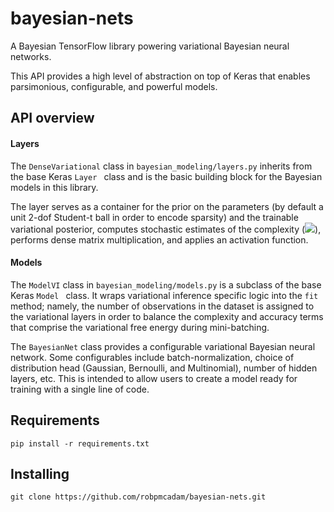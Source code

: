 # bayesian-nets
A Bayesian TensorFlow library powering variational Bayesian neural networks. 

This API provides a high level of abstraction on top of Keras that enables parsimonious, 
configurable, and powerful models.

## API overview

#### Layers
The `DenseVariational` class in `bayesian_modeling/layers.py` inherits from the base Keras `Layer
` class and is the basic building block for the Bayesian models in this library.

The layer serves as a container for the prior on the parameters (by default a unit 2-dof Student-t
 ball
 in order to encode sparsity) and the trainable variational posterior, computes stochastic
  estimates of the complexity 
  (<img src="https://render.githubusercontent.com/render/math?math={\color{gray}D_{KL}[q(\theta) || p(\theta)]}">), 
  performs dense matrix multiplication, and applies an activation function.

#### Models

The `ModelVI` class in `bayesian_modeling/models.py` is a subclass of the base Keras `Model
` class. It wraps variational inference specific logic into the `fit` method; namely, the number
 of observations in the dataset is assigned to the variational layers in order to balance the
  complexity and accuracy terms that comprise the variational free energy during mini-batching.
  

The `BayesianNet` class provides a configurable variational Bayesian neural network. Some
 configurables include batch-normalization, choice of distribution head (Gaussian, Bernoulli, and
  Multinomial), number of hidden layers, etc. This is intended to allow users to create a model
   ready for training with a single line of code.
   
## Requirements
```pip install -r requirements.txt```

## Installing
```git clone https://github.com/robpmcadam/bayesian-nets.git```